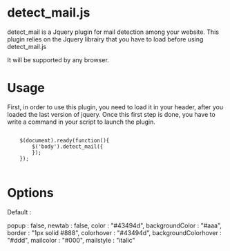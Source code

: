 <h1>detect_mail.js</h1>

detect_mail is a Jquery plugin for mail detection among your website.
This plugin relies on the Jquery librairy that you have to load  before using detect_mail.js

It will be supported by any browser.

<h1>Usage</h1>


First, in order to use this plugin, you need to load it in your header, after you loaded the last version of jquery.
Once this first step is done, you have to write a command in your script to launch the plugin.

<pre>
<code>
	$(document).ready(function(){
		$('body').detect_mail({
		});
	});
</code>
</pre>

<h1>Options</h1>

Default :

popup : false,
newtab : false,
color : "#43494d",
backgroundColor : "#aaa",
border : "1px solid #888",
colorhover : "#43494d",
backgroundColorhover : "#ddd",
mailcolor : "#000",
mailstyle : "italic"


